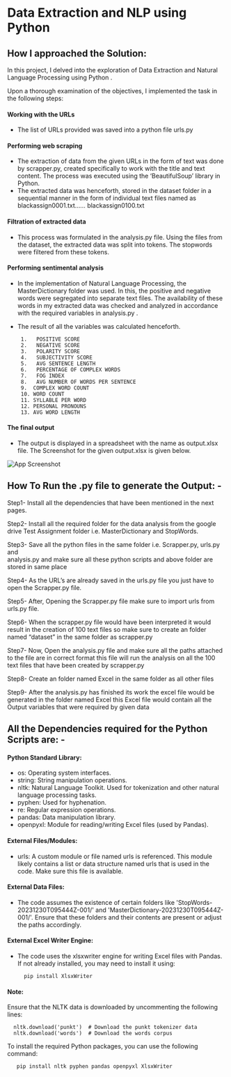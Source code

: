 
# Data Extraction and NLP using Python


## How I approached the Solution:
In this project, I delved into the exploration of Data Extraction and Natural Language Processing using Python .

Upon a thorough examination of the objectives, I implemented the task in the following steps:

#### Working with the URLs

- The list of URLs provided was saved into a python file urls.py
 
####	Performing web scraping

- The extraction of data from the given URLs in the form of text was done by scrapper.py, created specifically to work with the title and text content. The process was executed using the ‘BeautifulSoup’ library in Python.
- The extracted data was henceforth, stored in the dataset folder in a sequential manner in the form of individual text files named as blackassign0001.txt…… blackassign0100.txt

####	Filtration of extracted data

- This process was formulated in the analysis.py file. Using the files from the dataset, the extracted data was split into tokens. The stopwords were filtered from these tokens. 

####	Performing sentimental analysis

- In the implementation of Natural Language Processing, the MasterDictionary folder was used. In this, the positive and negative words were segregated into separate text files. The availability of these words in my extracted data was checked and analyzed in accordance with the required variables in analysis.py .
- The result of all the variables was calculated henceforth.




       1.	POSITIVE SCORE
       2.	NEGATIVE SCORE
       3.	POLARITY SCORE
       4.	SUBJECTIVITY SCORE
       5.	AVG SENTENCE LENGTH
       6.	PERCENTAGE OF COMPLEX WORDS
       7.	FOG INDEX
       8.	AVG NUMBER OF WORDS PER SENTENCE
       9.  COMPLEX WORD COUNT
       10. WORD COUNT
       11. SYLLABLE PER WORD
       12. PERSONAL PRONOUNS
       13. AVG WORD LENGTH

####	The final output

- The output is displayed in a spreadsheet with the name as output.xlsx file. The Screenshot for the given output.xlsx is given below.


![App Screenshot](https://resumezcaler.blob.core.windows.net/sahilresume/excel.png)

## How To Run the .py file to generate the Output: -
 Step1- Install all the dependencies that have been mentioned in the next pages.

 Step2- Install all the required folder for the data analysis from the google drive   Test Assignment folder i.e. MasterDictionary and StopWords. 

Step3- Save all the python files in the same folder i.e. Scrapper.py, urls.py and  
            analysis.py and make sure all these python scripts and above folder are 
            stored in same place

Step4- As the URL’s are already saved in the urls.py file you just have to open the 
            Scrapper.py file.

Step5- After, Opening the Scrapper.py file make sure to import urls from urls.py 
            file.

Step6- When the scrapper.py file would have been interpreted it would result in the 
            creation of 100 text files so make sure to create an folder named “dataset”
            in the same folder as scrapper.py

Step7- Now, Open the analysis.py file and make sure all the paths attached to the 
            file are in correct format this file will run the analysis on all the 100 text 
            files that have been created by scrapper.py

Step8- Create an folder named Excel in the same folder as all other files 

Step9- After the analysis.py has finished its work the excel file would be generated 
            in the folder named Excel this Excel file would contain all the Output 
            variables that were required by given data


## All the Dependencies required for the Python Scripts are: - 
#### Python Standard Library:
- os: Operating system interfaces.
- string: String manipulation operations.
- nltk: Natural Language Toolkit. Used for tokenization and other natural language processing tasks.
- pyphen: Used for hyphenation.
- re: Regular expression operations.
- pandas: Data manipulation library.
- openpyxl: Module for reading/writing Excel files (used by Pandas).

#### External Files/Modules:
- urls: A custom module or file named urls is referenced. This module likely contains a list or data structure named urls that is used in the code. Make sure this file is available.

#### External Data Files:
- The code assumes the existence of certain folders like 'StopWords-20231230T095444Z-001/' and 'MasterDictionary-20231230T095444Z-001/'. Ensure that these folders and their contents are present or adjust the paths accordingly.

#### External Excel Writer Engine: 
- The code uses the xlsxwriter engine for writing Excel files with Pandas. If not already installed, you may need to install it using:

        pip install XlsxWriter

#### Note: 
Ensure that the NLTK data is downloaded by uncommenting the following lines:

      nltk.download('punkt')  # Download the punkt tokenizer data
      nltk.download('words')  # Download the words corpus
To install the required Python packages, you can use the following command:

       pip install nltk pyphen pandas openpyxl XlsxWriter


